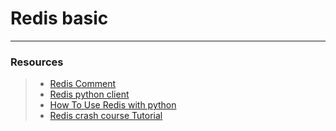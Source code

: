 # Redis basic
---
### Resources
> * [Redis Comment](https://intranet.alxswe.com/rltoken/lQ8ANhVfxDTxDr2UDSyQRA)
> * [Redis python client](https://intranet.alxswe.com/rltoken/imfgFhAZPlg7YMZ_tHvFZw)
> * [How To Use Redis with python](https://intranet.alxswe.com/rltoken/7SluvFvgckwVgsvrfOf1CQ)
> * [Redis crash course Tutorial](https://intranet.alxswe.com/rltoken/hJVo3XwMMFFoApyX8zPXvA)
